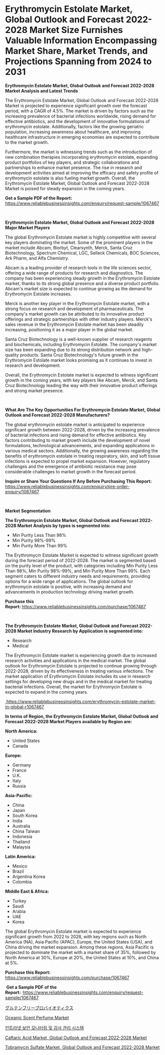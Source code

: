 <p><h1>Erythromycin Estolate Market, Global Outlook and Forecast 2022-2028 Market Size Furnishes Valuable Information Encompassing Market Share, Market Trends, and Projections Spanning from 2024 to 2031</h1></p><p><strong>Erythromycin Estolate Market, Global Outlook and Forecast 2022-2028 Market Analysis and Latest Trends</strong></p>
<p><p>The Erythromycin Estolate Market, Global Outlook and Forecast 2022-2028 Market is projected to experience significant growth over the forecast period, with a CAGR of 4.5%. The market is driven by factors such as the increasing prevalence of bacterial infections worldwide, rising demand for effective antibiotics, and the development of innovative formulations of erythromycin estolate. Additionally, factors like the growing geriatric population, increasing awareness about healthcare, and improving healthcare infrastructure in emerging economies are expected to contribute to the market growth.</p><p>Furthermore, the market is witnessing trends such as the introduction of new combination therapies incorporating erythromycin estolate, expanding product portfolios of key players, and strategic collaborations and partnerships to enhance market presence. The rise in research and development activities aimed at improving the efficacy and safety profile of erythromycin estolate is also fueling market growth. Overall, the Erythromycin Estolate Market, Global Outlook and Forecast 2022-2028 Market is poised for steady expansion in the coming years.</p></p>
<p><strong>Get a Sample PDF of the Report:&nbsp;</strong> <a href="https://www.reliablebusinessinsights.com/enquiry/request-sample/1067467">https://www.reliablebusinessinsights.com/enquiry/request-sample/1067467</a></p>
<p>&nbsp;</p>
<p><strong>Erythromycin Estolate Market, Global Outlook and Forecast 2022-2028 Major Market Players</strong></p>
<p><p>The global Erythromycin Estolate market is highly competitive with several key players dominating the market. Some of the prominent players in the market include Abcam, Biorbyt, Clearsynth, Merck, Santa Cruz Biotechnology, Spectrum Chemical, LGC, Selleck Chemicals, BOC Sciences, Ark Pharm, and Alfa Chemistry.</p><p>Abcam is a leading provider of research tools in the life sciences sector, offering a wide range of products for research and diagnostics. The company has been experiencing steady growth in the Erythromycin Estolate market, thanks to its strong global presence and a diverse product portfolio. Abcam's market size is expected to continue growing as the demand for Erythromycin Estolate increases.</p><p>Merck is another key player in the Erythromycin Estolate market, with a strong focus on research and development of pharmaceuticals. The company's market growth can be attributed to its innovative product offerings and strategic partnerships with other industry players. Merck's sales revenue in the Erythromycin Estolate market has been steadily increasing, positioning it as a major player in the global market.</p><p>Santa Cruz Biotechnology is a well-known supplier of research reagents and biochemicals, including Erythromycin Estolate. The company's market size has been expanding due to its strong distribution network and high-quality products. Santa Cruz Biotechnology's future growth in the Erythromycin Estolate market looks promising as it continues to invest in research and development.</p><p>Overall, the Erythromycin Estolate market is expected to witness significant growth in the coming years, with key players like Abcam, Merck, and Santa Cruz Biotechnology leading the way with their innovative product offerings and strong market presence.</p></p>
<p>&nbsp;</p>
<p><strong>What Are The Key Opportunities For Erythromycin Estolate Market, Global Outlook and Forecast 2022-2028 Manufacturers?</strong></p>
<p><p>The global erythromycin estolate market is anticipated to experience significant growth between 2022-2028, driven by the increasing prevalence of bacterial infections and rising demand for effective antibiotics. Key factors contributing to market growth include the development of novel formulations, technological advancements, and expanding applications in various medical sectors. Additionally, the growing awareness regarding the benefits of erythromycin estolate in treating respiratory, skin, and soft tissue infections is expected to propel market expansion. However, regulatory challenges and the emergence of antibiotic resistance may pose considerable challenges to market growth in the forecast period.</p></p>
<p><strong>Inquire or Share Your Questions If Any Before Purchasing This Report:</strong> <a href="https://www.reliablebusinessinsights.com/enquiry/pre-order-enquiry/1067467">https://www.reliablebusinessinsights.com/enquiry/pre-order-enquiry/1067467</a></p>
<p>&nbsp;</p>
<p><strong>Market Segmentation</strong></p>
<p><strong>The Erythromycin Estolate Market, Global Outlook and Forecast 2022-2028 Market Analysis by types is segmented into:</strong></p>
<p><ul><li>Min Purity Less Than 98%</li><li>Min Purity 98%-99%</li><li>Min Purity More Than 99%</li></ul></p>
<p><p>The Erythromycin Estolate Market is expected to witness significant growth during the forecast period of 2022-2028. The market is segmented based on the purity level of the product, with categories including Min Purity Less Than 98%, Min Purity 98%-99%, and Min Purity More Than 99%. Each segment caters to different industry needs and requirements, providing options for a wide range of applications. The global outlook for erythromycin estolate is positive, with increasing demand and advancements in production technology driving market growth.</p></p>
<p><strong>Purchase this Report:&nbsp;</strong><a href="https://www.reliablebusinessinsights.com/purchase/1067467">https://www.reliablebusinessinsights.com/purchase/1067467</a></p>
<p>&nbsp;</p>
<p><strong>The Erythromycin Estolate Market, Global Outlook and Forecast 2022-2028 Market Industry Research by Application is segmented into:</strong></p>
<p><ul><li>Research</li><li>Medical</li></ul></p>
<p><p>The Erythromycin Estolate market is experiencing growth due to increased research activities and applications in the medical market. The global outlook for Erythromycin Estolate is projected to continue growing through 2022-2028, driven by its effectiveness in treating various infections. The market application of Erythromycin Estolate includes its use in research settings for developing new drugs and in the medical market for treating bacterial infections. Overall, the market for Erythromycin Estolate is expected to expand in the coming years.</p></p>
<p><a href="https://www.reliablebusinessinsights.com/erythromycin-estolate-market-in-global-r1067467">&nbsp;https://www.reliablebusinessinsights.com/erythromycin-estolate-market-in-global-r1067467</a></p>
<p><strong>In terms of Region, the Erythromycin Estolate Market, Global Outlook and Forecast 2022-2028 Market Players available by Region are:</strong></p>
<p>
    <p> <strong> North America: </strong>
        <ul>
            <li>United States</li>
            <li>Canada</li>
        </ul>
        </p> 
    <p> <strong> Europe: </strong>
        <ul>
            <li>Germany</li>
            <li>France</li>
            <li>U.K.</li>
            <li>Italy</li>
            <li>Russia</li>
        </ul>
        </p> 
    <p> <strong> Asia-Pacific: </strong>
        <ul>
            <li>China</li>
            <li>Japan</li>
            <li>South Korea</li>
            <li>India</li>
            <li>Australia</li>
            <li>China Taiwan</li>
            <li>Indonesia</li>
            <li>Thailand</li>
            <li>Malaysia</li>
        </ul>
        </p> 
    <p> <strong> Latin America: </strong>
        <ul>
            <li>Mexico</li>
            <li>Brazil</li>
            <li>Argentina Korea</li>
            <li>Colombia</li>
        </ul>
        </p> 
    <p> <strong> Middle East & Africa: </strong>
        <ul>
            <li>Turkey</li>
            <li>Saudi</li>
            <li>Arabia</li>
            <li>UAE</li>
            <li>Korea</li>
        </ul>
    </p>
    </p>
<p><p>The global Erythromycin Estolate market is expected to experience significant growth from 2022 to 2028, with key regions such as North America (NA), Asia Pacific (APAC), Europe, the United States (USA), and China driving the market expansion. Among these regions, Asia Pacific is projected to dominate the market with a market share of 35%, followed by North America at 30%, Europe at 20%, the United States at 10%, and China at 5%.</p></p>
<p><strong>Purchase this Report: </strong><a href="https://www.reliablebusinessinsights.com/purchase/1067467">https://www.reliablebusinessinsights.com/purchase/1067467</a></p>
<p>&nbsp;<strong>Get a Sample PDF of the Report:&nbsp;&nbsp;</strong><a href="https://www.reliablebusinessinsights.com/enquiry/request-sample/1067467">https://www.reliablebusinessinsights.com/enquiry/request-sample/1067467</a></p>
<p><strong></strong></p>
<p><p><a href="https://github.com/xtkhtofdt934839/Market-Research-Report-List-2/blob/main/881756186796.md">グルテンフリープロバイオティクス</a></p><p><a href="https://issuu.com/reportprime-2/docs/oceanic-scent-perfume-market-size-2030.pptx">Oceanic Scent Perfume Market</a></p><p><a href="https://medium.com/@witoldadamczyk1904/%EC%9D%B8%ED%8A%B8%EB%9D%BC%EB%84%B7-%EB%B3%B4%EC%95%88-%EB%AA%A8%EB%8B%88%ED%84%B0%EB%A7%81-%EB%B0%8F-%EA%B0%90%EC%82%AC-%EA%B4%80%EB%A6%AC-%EC%8B%9C%EC%8A%A4%ED%85%9C-%EC%8B%9C%EC%9E%A5-%EC%8B%9C%EC%9E%A5-cagr-%EC%8B%9C%EC%9E%A5-%EB%8F%99%ED%96%A5-%EB%B0%8F-%EC%84%B1%EC%9E%A5-%EC%A0%84%EB%9E%B5%EC%97%90-%EB%8C%80%ED%95%9C-%ED%86%B5%EC%B0%B0%EB%A0%A5-36e1aad4bcfc">인트라넷 보안 모니터링 및 감사 관리 시스템</a></p><p><a href="https://github.com/maudAbbott7/Market-Research-Report-List-1/blob/main/caftaric-acid-market-global-outlook-and-forecast-2022-2028-market.md">Caftaric Acid Market, Global Outlook and Forecast 2022-2028 Market</a></p><p><a href="https://github.com/MaraKoelpin2023/Market-Research-Report-List-1/blob/main/tobramycin-sulfate-market-global-outlook-and-forecast-2022-2028-market.md">Tobramycin Sulfate Market, Global Outlook and Forecast 2022-2028 Market</a></p></p>